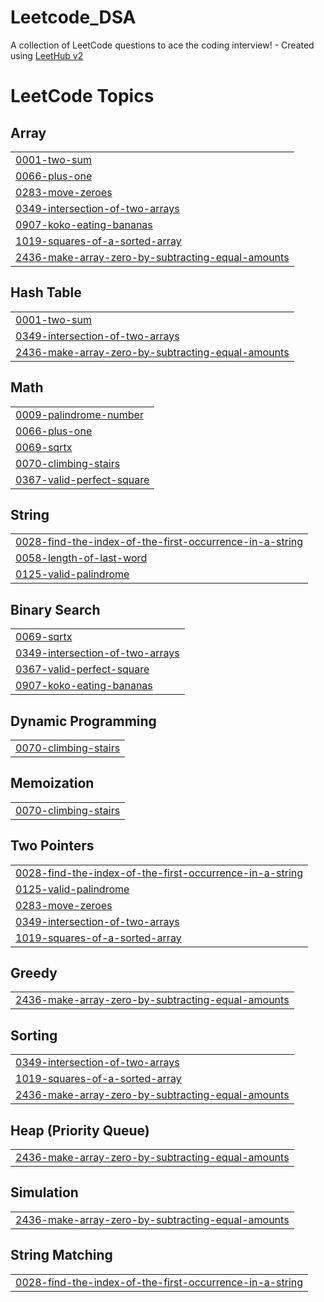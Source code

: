 # Leetcode_DSA
A collection of LeetCode questions to ace the coding interview! - Created using [LeetHub v2](https://github.com/arunbhardwaj/LeetHub-2.0)

<!---LeetCode Topics Start-->
# LeetCode Topics
## Array
|  |
| ------- |
| [0001-two-sum](https://github.com/suchith2510/Leetcode_DSA/tree/master/0001-two-sum) |
| [0066-plus-one](https://github.com/suchith2510/Leetcode_DSA/tree/master/0066-plus-one) |
| [0283-move-zeroes](https://github.com/suchith2510/Leetcode_DSA/tree/master/0283-move-zeroes) |
| [0349-intersection-of-two-arrays](https://github.com/suchith2510/Leetcode_DSA/tree/master/0349-intersection-of-two-arrays) |
| [0907-koko-eating-bananas](https://github.com/suchith2510/Leetcode_DSA/tree/master/0907-koko-eating-bananas) |
| [1019-squares-of-a-sorted-array](https://github.com/suchith2510/Leetcode_DSA/tree/master/1019-squares-of-a-sorted-array) |
| [2436-make-array-zero-by-subtracting-equal-amounts](https://github.com/suchith2510/Leetcode_DSA/tree/master/2436-make-array-zero-by-subtracting-equal-amounts) |
## Hash Table
|  |
| ------- |
| [0001-two-sum](https://github.com/suchith2510/Leetcode_DSA/tree/master/0001-two-sum) |
| [0349-intersection-of-two-arrays](https://github.com/suchith2510/Leetcode_DSA/tree/master/0349-intersection-of-two-arrays) |
| [2436-make-array-zero-by-subtracting-equal-amounts](https://github.com/suchith2510/Leetcode_DSA/tree/master/2436-make-array-zero-by-subtracting-equal-amounts) |
## Math
|  |
| ------- |
| [0009-palindrome-number](https://github.com/suchith2510/Leetcode_DSA/tree/master/0009-palindrome-number) |
| [0066-plus-one](https://github.com/suchith2510/Leetcode_DSA/tree/master/0066-plus-one) |
| [0069-sqrtx](https://github.com/suchith2510/Leetcode_DSA/tree/master/0069-sqrtx) |
| [0070-climbing-stairs](https://github.com/suchith2510/Leetcode_DSA/tree/master/0070-climbing-stairs) |
| [0367-valid-perfect-square](https://github.com/suchith2510/Leetcode_DSA/tree/master/0367-valid-perfect-square) |
## String
|  |
| ------- |
| [0028-find-the-index-of-the-first-occurrence-in-a-string](https://github.com/suchith2510/Leetcode_DSA/tree/master/0028-find-the-index-of-the-first-occurrence-in-a-string) |
| [0058-length-of-last-word](https://github.com/suchith2510/Leetcode_DSA/tree/master/0058-length-of-last-word) |
| [0125-valid-palindrome](https://github.com/suchith2510/Leetcode_DSA/tree/master/0125-valid-palindrome) |
## Binary Search
|  |
| ------- |
| [0069-sqrtx](https://github.com/suchith2510/Leetcode_DSA/tree/master/0069-sqrtx) |
| [0349-intersection-of-two-arrays](https://github.com/suchith2510/Leetcode_DSA/tree/master/0349-intersection-of-two-arrays) |
| [0367-valid-perfect-square](https://github.com/suchith2510/Leetcode_DSA/tree/master/0367-valid-perfect-square) |
| [0907-koko-eating-bananas](https://github.com/suchith2510/Leetcode_DSA/tree/master/0907-koko-eating-bananas) |
## Dynamic Programming
|  |
| ------- |
| [0070-climbing-stairs](https://github.com/suchith2510/Leetcode_DSA/tree/master/0070-climbing-stairs) |
## Memoization
|  |
| ------- |
| [0070-climbing-stairs](https://github.com/suchith2510/Leetcode_DSA/tree/master/0070-climbing-stairs) |
## Two Pointers
|  |
| ------- |
| [0028-find-the-index-of-the-first-occurrence-in-a-string](https://github.com/suchith2510/Leetcode_DSA/tree/master/0028-find-the-index-of-the-first-occurrence-in-a-string) |
| [0125-valid-palindrome](https://github.com/suchith2510/Leetcode_DSA/tree/master/0125-valid-palindrome) |
| [0283-move-zeroes](https://github.com/suchith2510/Leetcode_DSA/tree/master/0283-move-zeroes) |
| [0349-intersection-of-two-arrays](https://github.com/suchith2510/Leetcode_DSA/tree/master/0349-intersection-of-two-arrays) |
| [1019-squares-of-a-sorted-array](https://github.com/suchith2510/Leetcode_DSA/tree/master/1019-squares-of-a-sorted-array) |
## Greedy
|  |
| ------- |
| [2436-make-array-zero-by-subtracting-equal-amounts](https://github.com/suchith2510/Leetcode_DSA/tree/master/2436-make-array-zero-by-subtracting-equal-amounts) |
## Sorting
|  |
| ------- |
| [0349-intersection-of-two-arrays](https://github.com/suchith2510/Leetcode_DSA/tree/master/0349-intersection-of-two-arrays) |
| [1019-squares-of-a-sorted-array](https://github.com/suchith2510/Leetcode_DSA/tree/master/1019-squares-of-a-sorted-array) |
| [2436-make-array-zero-by-subtracting-equal-amounts](https://github.com/suchith2510/Leetcode_DSA/tree/master/2436-make-array-zero-by-subtracting-equal-amounts) |
## Heap (Priority Queue)
|  |
| ------- |
| [2436-make-array-zero-by-subtracting-equal-amounts](https://github.com/suchith2510/Leetcode_DSA/tree/master/2436-make-array-zero-by-subtracting-equal-amounts) |
## Simulation
|  |
| ------- |
| [2436-make-array-zero-by-subtracting-equal-amounts](https://github.com/suchith2510/Leetcode_DSA/tree/master/2436-make-array-zero-by-subtracting-equal-amounts) |
## String Matching
|  |
| ------- |
| [0028-find-the-index-of-the-first-occurrence-in-a-string](https://github.com/suchith2510/Leetcode_DSA/tree/master/0028-find-the-index-of-the-first-occurrence-in-a-string) |
<!---LeetCode Topics End-->